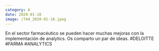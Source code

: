 ```yaml
--- 
category: A 
date: 2020-01-10 
image: /744_2020-01-10.jpeg 
--- 
```


En el sector farmacéutico  se pueden hacer muchas mejoras con la implementación de analytics. Os comparto un par de ideas. #DELOITTE #FARMA #ANALYTICS